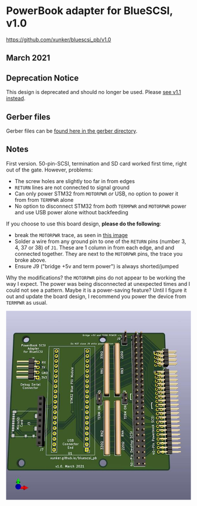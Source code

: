 # PowerBook adapter for BlueSCSI, v1.0

https://github.com/xunker/bluescsi_pb/v1.0

## March 2021

## Deprecation Notice

This design is deprecated and should no longer be used. Please [see v1.1 instead](../v1.1).

## Gerber files

Gerber files can be [found here in the gerber directory](gerber).

## Notes

First version. 50-pin-SCSI, termination and SD card worked first time, right out of the gate. However, problems:

* The screw holes are slightly too far in from edges
* `RETURN` lines are not connected to signal ground
* Can only power STM32 from `MOTORPWR` *or* USB, no option to power it from from `TERMPWR` alone
* No option to disconnect STM32 from *both* `TERMPWR` and `MOTORPWR` power and use USB power alone without backfeeding

If you choose to use this board design, **please do the following**:
* break the `MOTORPWR` trace, as seen in [this image](../images/j2.jpg)
* Solder a wire from any ground pin to one of the `RETURN` pins (number 3, 4, 37 or 38) of `J1`. These are 1 column in from each edge, and and connected together. They are next to the `MOTORPWR` pins, the trace you broke above.
* Ensure J9 ("bridge +5v and term power") is always shorted/jumped

Why the modifications? the `MOTORPWR` pins do not appear to be working the way I expect. The power was being disconnected at unexpected times and I could not see a pattern. Maybe it is a power-saving feature? Until I figure it out and update the board design, I recommend you power the device from `TERMPWR` as usual.

![3D rendering of bluescsi_pb v1.0 board ](../images/pcb_v1.0_render.jpg)
